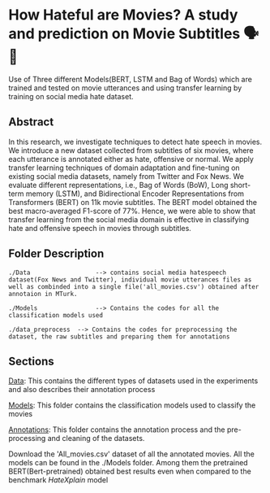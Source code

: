 # How Hateful are Movies? A study and prediction on Movie Subtitles :speaking_head: 🎥
Use of Three different Models(BERT, LSTM and Bag of Words) which are trained and tested on movie utterances and using transfer learning by training on social media hate dataset.

## Abstract
In this research, we investigate techniques to detect hate speech in movies. We introduce a new dataset collected from subtitles of six movies, where each utterance is annotated either as hate, offensive or normal. We apply transfer learning techniques of domain adaptation and fine-tuning on existing social media datasets, namely from Twitter and Fox News. We evaluate different representations, i.e., Bag of Words (BoW), Long short-term memory (LSTM), and Bidirectional Encoder Representations from Transformers (BERT) on 11k movie subtitles. The BERT model obtained the best macro-averaged F1-score of 77%. Hence, we were able to show that transfer learning from the social media domain is effective in classifying hate and offensive speech in movies through subtitles.

## Folder Description
```
./Data                  --> contains social media hatespeech dataset(Fox News and Twitter), individual movie utterances files as well as combinded into a single file('all_movies.csv') obtained after annotaion in MTurk.

./Models                --> Contains the codes for all the classification models used

./data_preprocess  --> Contains the codes for preprocessing the dataset, the raw subtitles and preparing them for annotations	
```

## Sections
[Data](https://github.com/uhh-lt/hatespeech/blob/main/data/README.md): This contains the different types of datasets used in the experiments and also describes their annotation process

[Models](https://github.com/uhh-lt/hatespeech/blob/main/Models/README.md): This folder contains the classification models used to classify the movies


[Annotations](https://github.com/uhh-lt/hatespeech/blob/main/Code%20For%20Annotations/README.md): This folder contains the annotation process and the pre-processing and cleaning of the datasets.

Download the 'All_movies.csv' dataset of all the annotated movies. All the models can be found in the ./Models folder. Among them the pretrained BERT(Bert-pretrained) obtained best results even when compared to the benchmark *HateXplain* model
